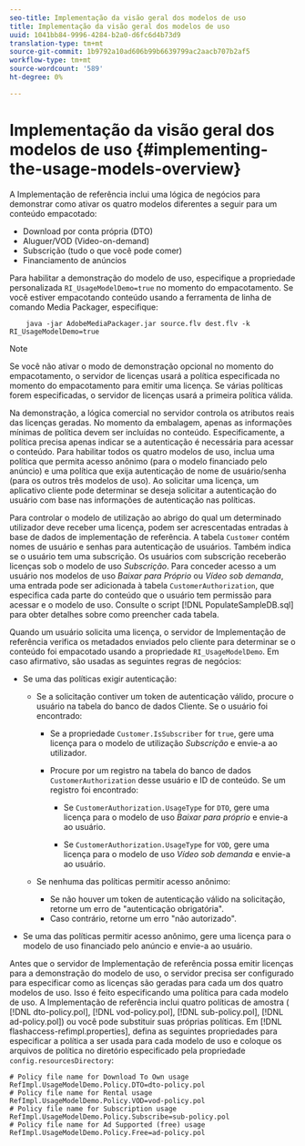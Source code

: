 ```yaml
---
seo-title: Implementação da visão geral dos modelos de uso
title: Implementação da visão geral dos modelos de uso
uuid: 1041bb84-9996-4284-b2a0-d6fc6d4b73d9
translation-type: tm+mt
source-git-commit: 1b9792a10ad606b99b6639799ac2aacb707b2af5
workflow-type: tm+mt
source-wordcount: '589'
ht-degree: 0%

---
```



# Implementação da visão geral dos modelos de uso {#implementing-the-usage-models-overview}

A Implementação de referência inclui uma lógica de negócios para demonstrar como ativar os quatro modelos diferentes a seguir para um conteúdo empacotado:

* Download por conta própria (DTO)
* Aluguer/VOD (Video-on-demand)
* Subscrição (tudo o que você pode comer)
* Financiamento de anúncios

Para habilitar a demonstração do modelo de uso, especifique a propriedade personalizada `RI_UsageModelDemo=true` no momento do empacotamento. Se você estiver empacotando conteúdo usando a ferramenta de linha de comando Media Packager, especifique:

```
    java -jar AdobeMediaPackager.jar source.flv dest.flv -k RI_UsageModelDemo=true
```

>[!NOTE]
>
>Se você não ativar o modo de demonstração opcional no momento do empacotamento, o servidor de licenças usará a política especificada no momento do empacotamento para emitir uma licença. Se várias políticas forem especificadas, o servidor de licenças usará a primeira política válida.

Na demonstração, a lógica comercial no servidor controla os atributos reais das licenças geradas. No momento da embalagem, apenas as informações mínimas de política devem ser incluídas no conteúdo. Especificamente, a política precisa apenas indicar se a autenticação é necessária para acessar o conteúdo. Para habilitar todos os quatro modelos de uso, inclua uma política que permita acesso anônimo (para o modelo financiado pelo anúncio) e uma política que exija autenticação de nome de usuário/senha (para os outros três modelos de uso). Ao solicitar uma licença, um aplicativo cliente pode determinar se deseja solicitar a autenticação do usuário com base nas informações de autenticação nas políticas.

Para controlar o modelo de utilização ao abrigo do qual um determinado utilizador deve receber uma licença, podem ser acrescentadas entradas à base de dados de implementação de referência. A tabela `Customer` contém nomes de usuário e senhas para autenticação de usuários. Também indica se o usuário tem uma subscrição. Os usuários com subscrição receberão licenças sob o modelo de uso *Subscrição*. Para conceder acesso a um usuário nos modelos de uso *Baixar para Próprio* ou *Vídeo sob demanda*, uma entrada pode ser adicionada à tabela `CustomerAuthorization`, que especifica cada parte do conteúdo que o usuário tem permissão para acessar e o modelo de uso. Consulte o script [!DNL PopulateSampleDB.sql] para obter detalhes sobre como preencher cada tabela.

Quando um usuário solicita uma licença, o servidor de Implementação de referência verifica os metadados enviados pelo cliente para determinar se o conteúdo foi empacotado usando a propriedade `RI_UsageModelDemo`. Em caso afirmativo, são usadas as seguintes regras de negócios:

* Se uma das políticas exigir autenticação:

   * Se a solicitação contiver um token de autenticação válido, procure o usuário na tabela do banco de dados Cliente. Se o usuário foi encontrado:

      * Se a propriedade `Customer.IsSubscriber` for `true`, gere uma licença para o modelo de utilização *Subscrição* e envie-a ao utilizador.

      * Procure por um registro na tabela do banco de dados `CustomerAuthorization` desse usuário e ID de conteúdo. Se um registro foi encontrado:

         * Se `CustomerAuthorization.UsageType` for `DTO`, gere uma licença para o modelo de uso *Baixar para próprio* e envie-a ao usuário.

         * Se `CustomerAuthorization.UsageType` for `VOD`, gere uma licença para o modelo de uso *Vídeo sob demanda* e envie-a ao usuário.
   * Se nenhuma das políticas permitir acesso anônimo:

      * Se não houver um token de autenticação válido na solicitação, retorne um erro de &quot;autenticação obrigatória&quot;.
      * Caso contrário, retorne um erro &quot;não autorizado&quot;.


* Se uma das políticas permitir acesso anônimo, gere uma licença para o modelo de uso financiado pelo anúncio e envie-a ao usuário.

Antes que o servidor de Implementação de referência possa emitir licenças para a demonstração do modelo de uso, o servidor precisa ser configurado para especificar como as licenças são geradas para cada um dos quatro modelos de uso. Isso é feito especificando uma política para cada modelo de uso. A Implementação de referência inclui quatro políticas de amostra ( [!DNL dto-policy.pol], [!DNL vod-policy.pol], [!DNL sub-policy.pol], [!DNL ad-policy.pol]) ou você pode substituir suas próprias políticas. Em [!DNL flashaccess-refimpl.properties], defina as seguintes propriedades para especificar a política a ser usada para cada modelo de uso e coloque os arquivos de política no diretório especificado pela propriedade `config.resourcesDirectory`:

```
# Policy file name for Download To Own usage  
RefImpl.UsageModelDemo.Policy.DTO=dto-policy.pol  
# Policy file name for Rental usage  
RefImpl.UsageModelDemo.Policy.VOD=vod-policy.pol  
# Policy file name for Subscription usage  
RefImpl.UsageModelDemo.Policy.Subscribe=sub-policy.pol  
# Policy file name for Ad Supported (free) usage  
RefImpl.UsageModelDemo.Policy.Free=ad-policy.pol
```

